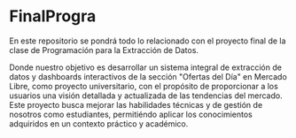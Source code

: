 # FinalProgra
En este repositorio se pondrá todo lo relacionado con el proyecto final de la clase de Programación para la Extracción de Datos.

Donde nuestro objetivo es desarrollar un sistema integral de extracción de datos y dashboards interactivos de la sección 
"Ofertas del Día" en Mercado Libre, como proyecto universitario, con el propósito de proporcionar a los usuarios una visión 
detallada y actualizada de las tendencias del mercado. Este proyecto busca mejorar las habilidades técnicas y de gestión de 
nosotros como estudiantes, permitiéndo aplicar los conocimientos adquiridos en un contexto práctico y académico.






